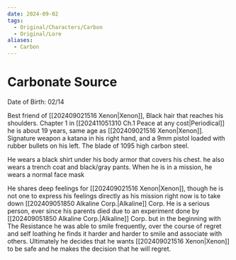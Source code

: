 ```yaml
---
date: 2024-09-02
tags:
  - Original/Characters/Carbon
  - Original/Lore
aliases:
  - Carbon
---
```

# Carbonate Source

Date of Birth: 02/14

Best friend of [[202409021516 Xenon|Xenon]], Black hair that reaches his shoulders. Chapter 1 in [[202411051310 Ch.1 Peace at any cost|Periodical]] he is about 19 years, same age as [[202409021516 Xenon|Xenon]]. Signature weapon a katana in his right hand, and a 9mm pistol loaded with rubber bullets on his left. The blade of 1095 high carbon steel.

He wears a black shirt under his body armor that covers his chest. he also wears a trench coat and black/gray pants. When he is in a mission, he wears a normal face mask

He shares deep feelings for [[202409021516 Xenon|Xenon]], though he is not one to express his feelings directly as his mission right now is to take down [[202409051850 Alkaline Corp.|Alkaline]] Corp. He is a serious person, ever since his parents died due to an experiment done by [[202409051850 Alkaline Corp.|Alkaline]] Corp. but in the beginning with The Resistance he was able to smile frequently, over the course of regret and self loathing he finds it harder and harder to smile and associate with others. Ultimately he decides that he wants [[202409021516 Xenon|Xenon]] to be safe and he makes the decision that he will regret.









